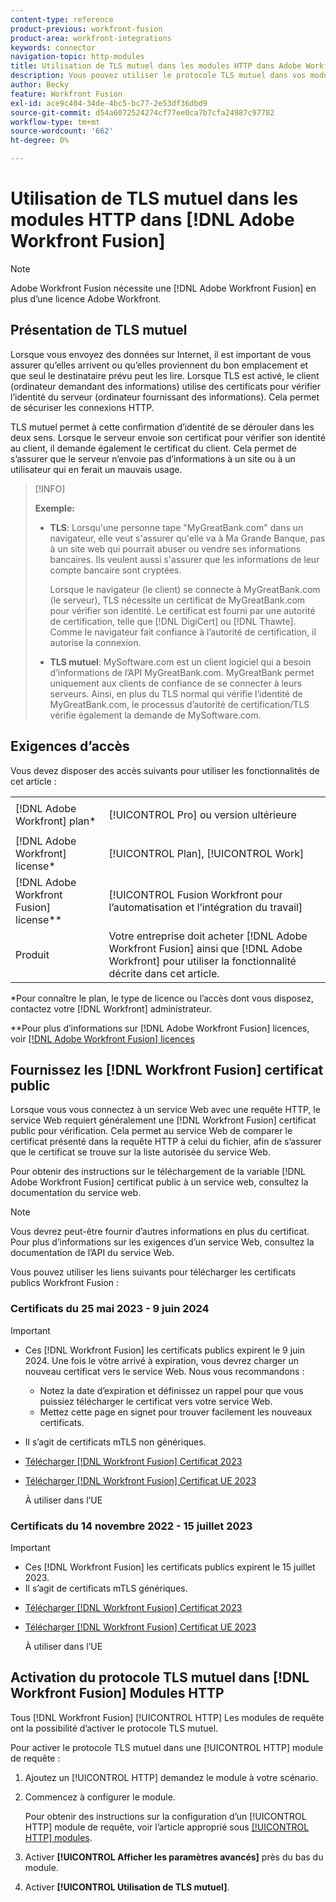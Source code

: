 ```yaml
---
content-type: reference
product-previous: workfront-fusion
product-area: workfront-integrations
keywords: connector
navigation-topic: http-modules
title: Utilisation de TLS mutuel dans les modules HTTP dans Adobe Workfront Fusion
description: Vous pouvez utiliser le protocole TLS mutuel dans vos modules HTTP Fusion Adobe Workfront, ce qui permet aux deux côtés de la transaction d’information de vérifier l’identité de l’autre.
author: Becky
feature: Workfront Fusion
exl-id: ace9c404-34de-4bc5-bc77-2e53df36dbd9
source-git-commit: d54a6072524274cf77ee0ca7b7cfa24987c97782
workflow-type: tm+mt
source-wordcount: '662'
ht-degree: 0%

---
```


# Utilisation de TLS mutuel dans les modules HTTP dans [!DNL Adobe Workfront Fusion]

>[!NOTE]
>
>Adobe Workfront Fusion nécessite une [!DNL Adobe Workfront Fusion] en plus d’une licence Adobe Workfront.

## Présentation de TLS mutuel

Lorsque vous envoyez des données sur Internet, il est important de vous assurer qu’elles arrivent ou qu’elles proviennent du bon emplacement et que seul le destinataire prévu peut les lire. Lorsque TLS est activé, le client (ordinateur demandant des informations) utilise des certificats pour vérifier l’identité du serveur (ordinateur fournissant des informations). Cela permet de sécuriser les connexions HTTP.

TLS mutuel permet à cette confirmation d’identité de se dérouler dans les deux sens. Lorsque le serveur envoie son certificat pour vérifier son identité au client, il demande également le certificat du client. Cela permet de s’assurer que le serveur n’envoie pas d’informations à un site ou à un utilisateur qui en ferait un mauvais usage.

>[!INFO]
>
>**Exemple:**
>
>* **TLS**: Lorsqu&#39;une personne tape &quot;MyGreatBank.com&quot; dans un navigateur, elle veut s&#39;assurer qu&#39;elle va à Ma Grande Banque, pas à un site web qui pourrait abuser ou vendre ses informations bancaires. Ils veulent aussi s&#39;assurer que les informations de leur compte bancaire sont cryptées.
   >
   >   Lorsque le navigateur (le client) se connecte à MyGreatBank.com (le serveur), TLS nécessite un certificat de MyGreatBank.com pour vérifier son identité. Le certificat est fourni par une autorité de certification, telle que [!DNL DigiCert] ou [!DNL Thawte]. Comme le navigateur fait confiance à l’autorité de certification, il autorise la connexion.
>
>* **TLS mutuel**: MySoftware.com est un client logiciel qui a besoin d’informations de l’API MyGreatBank.com. MyGreatBank permet uniquement aux clients de confiance de se connecter à leurs serveurs. Ainsi, en plus du TLS normal qui vérifie l’identité de MyGreatBank.com, le processus d’autorité de certification/TLS vérifie également la demande de MySoftware.com.


## Exigences d’accès

Vous devez disposer des accès suivants pour utiliser les fonctionnalités de cet article :

<table style="table-layout:auto"> 
 <col> 
 <col> 
 <tbody> 
  <tr> 
   <td role="rowheader">[!DNL Adobe Workfront] plan*</td> 
   <td> <p>[!UICONTROL Pro] ou version ultérieure</p> </td> 
  </tr> 
  <tr data-mc-conditions=""> 
   <td role="rowheader">[!DNL Adobe Workfront] license*</td> 
   <td> <p>[!UICONTROL Plan], [!UICONTROL Work]</p> </td> 
  </tr> 
  <tr> 
   <td role="rowheader">[!DNL Adobe Workfront Fusion] license**</td> 
   <td> <p>[!UICONTROL Fusion Workfront pour l’automatisation et l’intégration du travail] </p> </td> 
  </tr> 
  <tr> 
   <td role="rowheader">Produit</td> 
   <td>Votre entreprise doit acheter [!DNL Adobe Workfront Fusion] ainsi que [!DNL Adobe Workfront] pour utiliser la fonctionnalité décrite dans cet article.</td> 
  </tr> 
 </tbody> 
</table>

&#42;Pour connaître le plan, le type de licence ou l’accès dont vous disposez, contactez votre [!DNL Workfront] administrateur.

&#42;&#42;Pour plus d’informations sur [!DNL Adobe Workfront Fusion] licences, voir [[!DNL Adobe Workfront Fusion] licences](../../../workfront-fusion/get-started/license-automation-vs-integration.md)

## Fournissez les [!DNL Workfront Fusion] certificat public


Lorsque vous vous connectez à un service Web avec une requête HTTP, le service Web requiert généralement une [!DNL Workfront Fusion] certificat public pour vérification. Cela permet au service Web de comparer le certificat présenté dans la requête HTTP à celui du fichier, afin de s’assurer que le certificat se trouve sur la liste autorisée du service Web.

Pour obtenir des instructions sur le téléchargement de la variable [!DNL Adobe Workfront Fusion] certificat public à un service web, consultez la documentation du service web.

>[!NOTE]
>
>Vous devrez peut-être fournir d’autres informations en plus du certificat. Pour plus d’informations sur les exigences d’un service Web, consultez la documentation de l’API du service Web.

Vous pouvez utiliser les liens suivants pour télécharger les certificats publics Workfront Fusion :

### Certificats du 25 mai 2023 - 9 juin 2024

>[!IMPORTANT]
>
>* Ces [!DNL Workfront Fusion] les certificats publics expirent le 9 juin 2024. Une fois le vôtre arrivé à expiration, vous devrez charger un nouveau certificat vers le service Web. Nous vous recommandons :
   >
   >   * Notez la date d’expiration et définissez un rappel pour que vous puissiez télécharger le certificat vers votre service Web.
   >   * Mettez cette page en signet pour trouver facilement les nouveaux certificats.
>
* Il s’agit de certificats mTLS non génériques.
>

* [Télécharger [!DNL Workfront Fusion] Certificat 2023](/help/quicksilver/workfront-fusion/apps-and-their-modules/http-modules/assets/fusion-prod-us-mtls-certificate.pem)
* [Télécharger [!DNL Workfront Fusion] Certificat UE 2023](/help/quicksilver/workfront-fusion/apps-and-their-modules/http-modules/assets/fusion-prod-eu-mtls-certificate.pem)

   À utiliser dans l’UE

### Certificats du 14 novembre 2022 - 15 juillet 2023

>[!IMPORTANT]
>
>* Ces [!DNL Workfront Fusion] les certificats publics expirent le 15 juillet 2023.
>* Il s’agit de certificats mTLS génériques.


* [Télécharger [!DNL Workfront Fusion] Certificat 2023](https://cdn.experience.workfront.com/Documentation/Workfront+Fusion+2.0+public+certificates/app_workfrontfusion_com-jul-15-2023+updated.cer)
* [Télécharger [!DNL Workfront Fusion] Certificat UE 2023](https://cdn.experience.workfront.com/Documentation/Workfront+Fusion/app-eu_workfrontfusion_com-jul-15-2023.cer)

   À utiliser dans l’UE

## Activation du protocole TLS mutuel dans [!DNL Workfront Fusion] Modules HTTP

Tous [!DNL Workfront Fusion] [!UICONTROL HTTP] Les modules de requête ont la possibilité d’activer le protocole TLS mutuel.

Pour activer le protocole TLS mutuel dans une [!UICONTROL HTTP] module de requête :

1. Ajoutez un [!UICONTROL HTTP] demandez le module à votre scénario.
1. Commencez à configurer le module.

   Pour obtenir des instructions sur la configuration d’un [!UICONTROL HTTP] module de requête, voir l’article approprié sous [[!UICONTROL HTTP] modules](../../../workfront-fusion/apps-and-their-modules/http-modules/http-modules-1.md).

1. Activer **[!UICONTROL Afficher les paramètres avancés]** près du bas du module.
1. Activer **[!UICONTROL Utilisation de TLS mutuel]**.
